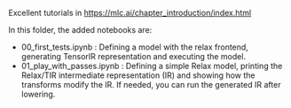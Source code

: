 Excellent tutorials in https://mlc.ai/chapter_introduction/index.html

In this folder, the added notebooks are:
- 00_first_tests.ipynb : Defining a model with the relax frontend, generating TensorIR representation and executing the model.
- 01_play_with_passes.ipynb : Defining a simple Relax model, printing the Relax/TIR intermediate representation (IR) and showing how the transforms modify the IR. If needed, you can run the generated IR after lowering.
